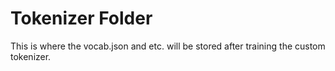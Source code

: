 # Tokenizer Folder

This is where the vocab.json and etc. will be stored after training the custom tokenizer.
